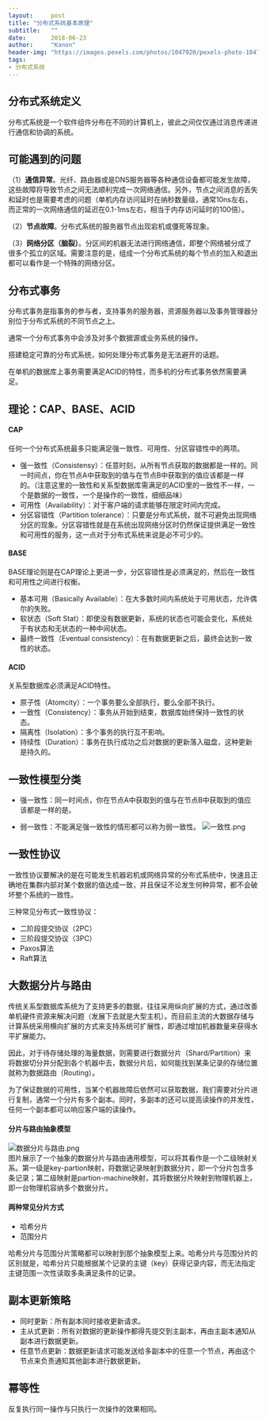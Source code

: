 ```yaml
---
layout:     post
title: "分布式系统基本原理"
subtitle:   ""
date:       2018-06-23
author:     "Kanon"
header-img: "https://images.pexels.com/photos/1047920/pexels-photo-1047920.jpeg?auto=compress&cs=tinysrgb&dpr=2&h=750&w=1260"
tags:
- 分布式系统
---
```


## 分布式系统定义
分布式系统是一个软件组件分布在不同的计算机上，彼此之间仅仅通过消息传递进行通信和协调的系统。

## 可能遇到的问题
（1）**通信异常**。光纤、路由器或是DNS服务器等各种通信设备都可能发生故障，这些故障将导致节点之间无法顺利完成一次网络通信。另外，节点之间消息的丢失和延时也是需要考虑的问题（单机内存访问延时在纳秒数量级，通常10ns左右，而正常的一次网络通信的延迟在0.1-1ms左右，相当于内存访问延时的100倍）。

（2）**节点故障**。分布式系统的服务器节点出现宕机或僵死等现象。

（3）**网络分区（脑裂）**。分区间的机器无法进行网络通信，即整个网络被分成了很多个孤立的区域。需要注意的是，组成一个分布式系统的每个节点的加入和退出都可以看作是一个特殊的网络分区。

## 分布式事务
分布式事务是指事务的参与者，支持事务的服务器，资源服务器以及事务管理器分别位于分布式系统的不同节点之上。

通常一个分布式事务中会涉及对多个数据源或业务系统的操作。

搭建稳定可靠的分布式系统，如何处理分布式事务是无法避开的话题。

在单机的数据库上事务需要满足ACID的特性，而多机的分布式事务依然需要满足。

## 理论：CAP、BASE、ACID
#### CAP
任何一个分布式系统最多只能满足强一致性、可用性、分区容错性中的两项。
- 强一致性（Consistensy）：任意时刻，从所有节点获取的数据都是一样的。同一时间点，你在节点A中获取到的值与在节点B中获取到的值应该都是一样的。（注意这里的一致性和关系型数据库需满足的ACID里的一致性不一样，一个是数据的一致性，一个是操作的一致性，细细品味）
- 可用性（Availability）：对于客户端的请求能够在限定时间内完成。
- 分区容错性（Partition tolerance）：只要是分布式系统，就不可避免出现网络分区的现象。分区容错性就是在系统出现网络分区时仍然保证提供满足一致性和可用性的服务，这一点对于分布式系统来说是必不可少的。

#### BASE
BASE理论则是在CAP理论上更进一步，分区容错性是必须满足的，然后在一致性和可用性之间进行权衡。
- 基本可用（Basically Available）：在大多数时间内系统处于可用状态，允许偶尔的失败。
- 软状态（Soft Stat）：即使没有数据更新，系统的状态也可能会变化，系统处于有状态和无状态的一种中间状态。
- 最终一致性（Eventual consistency）：在有数据更新之后，最终会达到一致性的状态。

#### ACID
关系型数据库必须满足ACID特性。
- 原子性（Atomcity）：一个事务要么全部执行，要么全部不执行。
- 一致性（Consistency）：事务从开始到结束，数据库始终保持一致性的状态。
- 隔离性（Isolation）：多个事务的执行互不影响。
- 持续性（Duration）：事务在执行成功之后对数据的更新落入磁盘，这种更新是持久的。

## 一致性模型分类
- 强一致性：同一时间点，你在节点A中获取到的值与在节点B中获取到的值应该都是一样的是。

- 弱一致性：不能满足强一致性的情形都可以称为弱一致性。
![一致性.png](http://ojydvou4n.bkt.clouddn.com/%E4%B8%80%E8%87%B4%E6%80%A7.png)

## 一致性协议
一致性协议要解决的是在可能发生机器宕机或网络异常的分布式系统中，快速且正确地在集群内部对某个数据的值达成一致，并且保证不论发生何种异常，都不会破坏整个系统的一致性。

三种常见分布式一致性协议：
- 二阶段提交协议（2PC）
- 三阶段提交协议（3PC）
- Paxos算法
- Raft算法

## 大数据分片与路由
传统关系型数据库系统为了支持更多的数据，往往采用纵向扩展的方式，通过改善单机硬件资源来解决问题（发展下去就是大型主机）。而目前主流的大数据存储与计算系统采用横向扩展的方式来支持系统可扩展性，即通过增加机器数量来获得水平扩展能力。

因此，对于待存储处理的海量数据，则需要进行数据分片（Shard/Partition）来将数据切分并分配到各个机器中去，数据分片后，如何能找到某条记录的存储位置就称为数据路由（Routing）。

为了保证数据的可用性，当某个机器故障后依然可以获取数据，我们需要对分片进行复制，通常一个分片有多个副本。同时，多副本的还可以提高读操作的并发性，任何一个副本都可以响应客户端的读操作。

#### 分片与路由抽象模型

![数据分片与路由.png](http://ojydvou4n.bkt.clouddn.com/%E5%88%86%E7%89%87%E4%B8%8E%E8%B7%AF%E7%94%B1.png)
<br>
图片展示了一个抽象的数据分片与路由通用模型，可以将其看作是一个二级映射关系。第一级是key-partion映射，将数据记录映射到数据分片，即一个分片包含多条记录；第二级映射是partion-machine映射，其将数据分片映射到物理机器上，即一台物理机容纳多个数据分片。

#### 两种常见分片方式
- 哈希分片
- 范围分片

哈希分片与范围分片策略都可以映射到那个抽象模型上来。哈希分片与范围分片的区别就是，哈希分片只能根据某个记录的主键（key）获得记录内容，而无法指定主键范围一次性读取多条满足条件的记录。

## 副本更新策略
- 同时更新：所有副本同时接收更新请求。
- 主从式更新：所有对数据的更新操作都得先提交到主副本，再由主副本通知从副本进行数据更新。
- 任意节点更新：数据更新请求可能发送给多副本中的任意一个节点，再由这个节点来负责通知其他副本进行数据更新。

## 幂等性
反复执行同一操作与只执行一次操作的效果相同。
<br><br><br><br>
